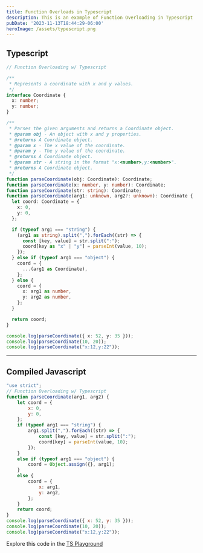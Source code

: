 ```yaml
---
title: Function Overloads in Typescript
description: This is an example of Function Overloading in Typescript
pubDate: '2023-11-13T18:44:29-06:00'
heroImage: /assets/typescript.png
---
```

## Typescript

```typescript
// Function Overloading w/ Typescript

/**
 * Represents a coordinate with x and y values.
 */
interface Coordinate {
  x: number;
  y: number;
}

/**
 * Parses the given arguments and returns a Coordinate object.
 * @param obj - An object with x and y properties.
 * @returns A Coordinate object.
 * @param x - The x value of the coordinate.
 * @param y - The y value of the coordinate.
 * @returns A Coordinate object.
 * @param str - A string in the format "x:<number>,y:<number>".
 * @returns A Coordinate object.
 */
function parseCoordinate(obj: Coordinate): Coordinate;
function parseCoordinate(x: number, y: number): Coordinate;
function parseCoordinate(str: string): Coordinate;
function parseCoordinate(arg1: unknown, arg2?: unknown): Coordinate {
  let coord: Coordinate = {
    x: 0,
    y: 0,
  };

  if (typeof arg1 === "string") {
    (arg1 as string).split(",").forEach((str) => {
      const [key, value] = str.split(":");
      coord[key as "x" | "y"] = parseInt(value, 10);
    });
  } else if (typeof arg1 === "object") {
    coord = {
      ...(arg1 as Coordinate),
    };
  } else {
    coord = {
      x: arg1 as number,
      y: arg2 as number,
    };
  }

  return coord;
}

console.log(parseCoordinate({ x: 52, y: 35 }));
console.log(parseCoordinate(10, 20));
console.log(parseCoordinate("x:12,y:22"));
```

---

## Compiled Javascript

```javascript
"use strict";
// Function Overloading w/ Typescript
function parseCoordinate(arg1, arg2) {
    let coord = {
        x: 0,
        y: 0,
    };
    if (typeof arg1 === "string") {
        arg1.split(",").forEach((str) => {
            const [key, value] = str.split(":");
            coord[key] = parseInt(value, 10);
        });
    }
    else if (typeof arg1 === "object") {
        coord = Object.assign({}, arg1);
    }
    else {
        coord = {
            x: arg1,
            y: arg2,
        };
    }
    return coord;
}
console.log(parseCoordinate({ x: 52, y: 35 }));
console.log(parseCoordinate(10, 20));
console.log(parseCoordinate("x:12,y:22"));
```

Explore this code in the [TS Playground](https://www.typescriptlang.org/play?pretty=true&ssl=51&ssc=43&pln=1&pc=1#code/PTAEDEFcDsGMBcCWB7aoDyA3ApgJwDbICGAJotAOagDuYAKgJ4AO2AzrLok-AFA-AAqAT1ADQAJWxNcbbNHitQRULGTJcZaEXjYaieAAtQADyXQSoBqExF8kNgDoRA4D3I7cAMyKxdAYTUNcm1dAG8REwAuUGhIAFsAIzwAbgiGaNjElJ4AXz5BYVFQAAUiXFY2UENdCkQcNDKKeLkFMwsZeEhcaEVlAPVNENBkBIArbAQnIoABJjKiOOGx0ABaUABBNBHxhD1DEzbLUGlkFlwkR2dQaY6uno3QfqCtHSWd+CmxWfnF0zW6Ay6Uw2Oy6ZCeKqAlSBQY6T7XOa4BZHf5Qqwg+zDCHVaEDYJwq43bCdbqKdaPGH4sFjCYfQmI5GseC4VYPJmcSigciQ3SedRxbSgABExkiAB5MklcAA+AA06Ql8Sl0qF8KJJPu5KesOp70+rk8MAQKDQiIq2qpAApttELS9sABKW2U+2pQ1wJCoY5lc0ukKW0UxJV4WWWDLB3BOil4108d3Gr1m7B2-3s6Ls8gUKMpnRuo2e00+5N+nSWxoARmiMAA1tBkNRoKHGgAmAD8Vegtfr0GzJbCEXwxNxGmdMaGAF5QOFQDOoqAAAyyiIz9ILpcznKpCKICGW+DMbDgpS4Cjl0Dji-CjOUIUOqfL0Blk9noiKa9ZhysJj4fSWoWy28HD5XAAFEfAMS1LXZO9x2le9Z1nVQengUAAG1q2wBhQwxbAAF1z1AdlP2-X8hUiW9UgQmdVAGdDMKURQRSFUAAB9hQYIV8MnJMAEl5EtHDQ3LecHUo2cclEiIclAbB8AqLld33Fgjwrc9LyFbZaVveDEJhAjpyohwjKfU8GOjZ4QgdddxLE6TZPkgzqL0ydHNnQNVNfIMslwayENXFszMlEMH03KS+BnW5umHEhUjyHgkNYZBBwcQgKEtJMc2wS1QjnABWZtQ1XABmXLQAkySEqS7AUuQNKMr7S1hNDZsRIq1BEuS1L0qLTK-1FcsCvSZtm1vSSgA) 
